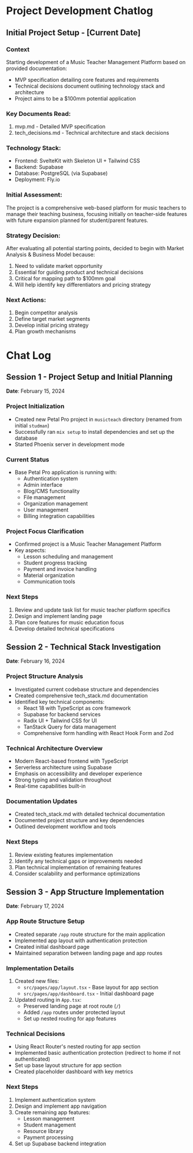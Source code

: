# Project Development Chatlog

## Initial Project Setup - [Current Date]

### Context
Starting development of a Music Teacher Management Platform based on provided documentation:
- MVP specification detailing core features and requirements
- Technical decisions document outlining technology stack and architecture
- Project aims to be a $100mm potential application

### Key Documents Read:
1. mvp.md - Detailed MVP specification
2. tech_decisions.md - Technical architecture and stack decisions

### Technology Stack:
- Frontend: SvelteKit with Skeleton UI + Tailwind CSS
- Backend: Supabase
- Database: PostgreSQL (via Supabase)
- Deployment: Fly.io

### Initial Assessment:
The project is a comprehensive web-based platform for music teachers to manage their teaching business, focusing initially on teacher-side features with future expansion planned for student/parent features.

### Strategy Decision:
After evaluating all potential starting points, decided to begin with Market Analysis & Business Model because:
1. Need to validate market opportunity
2. Essential for guiding product and technical decisions
3. Critical for mapping path to $100mm goal
4. Will help identify key differentiators and pricing strategy

### Next Actions:
1. Begin competitor analysis
2. Define target market segments
3. Develop initial pricing strategy
4. Plan growth mechanisms

# Chat Log

## Session 1 - Project Setup and Initial Planning
**Date**: February 15, 2024

### Project Initialization
- Created new Petal Pro project in `musicteach` directory (renamed from initial `studman`)
- Successfully ran `mix setup` to install dependencies and set up the database
- Started Phoenix server in development mode

### Current Status
- Base Petal Pro application is running with:
  - Authentication system
  - Admin interface
  - Blog/CMS functionality
  - File management
  - Organization management
  - User management
  - Billing integration capabilities

### Project Focus Clarification
- Confirmed project is a Music Teacher Management Platform
- Key aspects:
  - Lesson scheduling and management
  - Student progress tracking
  - Payment and invoice handling
  - Material organization
  - Communication tools

### Next Steps
1. Review and update task list for music teacher platform specifics
2. Design and implement landing page
3. Plan core features for music education focus
4. Develop detailed technical specifications

## Session 2 - Technical Stack Investigation
**Date**: February 16, 2024

### Project Structure Analysis
- Investigated current codebase structure and dependencies
- Created comprehensive tech_stack.md documentation
- Identified key technical components:
  - React 18 with TypeScript as core framework
  - Supabase for backend services
  - Radix UI + Tailwind CSS for UI
  - TanStack Query for data management
  - Comprehensive form handling with React Hook Form and Zod

### Technical Architecture Overview
- Modern React-based frontend with TypeScript
- Serverless architecture using Supabase
- Emphasis on accessibility and developer experience
- Strong typing and validation throughout
- Real-time capabilities built-in

### Documentation Updates
- Created tech_stack.md with detailed technical documentation
- Documented project structure and key dependencies
- Outlined development workflow and tools

### Next Steps
1. Review existing features implementation
2. Identify any technical gaps or improvements needed
3. Plan technical implementation of remaining features
4. Consider scalability and performance optimizations

## Session 3 - App Structure Implementation
**Date**: February 17, 2024

### App Route Structure Setup
- Created separate `/app` route structure for the main application
- Implemented app layout with authentication protection
- Created initial dashboard page
- Maintained separation between landing page and app routes

### Implementation Details
1. Created new files:
   - `src/pages/app/layout.tsx` - Base layout for app section
   - `src/pages/app/dashboard.tsx` - Initial dashboard page
2. Updated routing in `App.tsx`:
   - Preserved landing page at root route (`/`)
   - Added `/app` routes under protected layout
   - Set up nested routing for app features

### Technical Decisions
- Using React Router's nested routing for app section
- Implemented basic authentication protection (redirect to home if not authenticated)
- Set up base layout structure for app section
- Created placeholder dashboard with key metrics

### Next Steps
1. Implement authentication system
2. Design and implement app navigation
3. Create remaining app features:
   - Lesson management
   - Student management
   - Resource library
   - Payment processing
4. Set up Supabase backend integration
